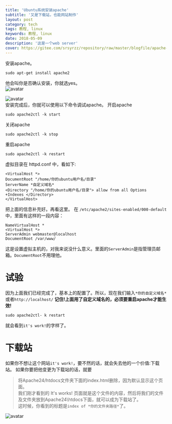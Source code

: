 ```yaml
---
title: 'Ubuntu系统安装apache'
subtitle: '又是下载站，也能网站制作'
layout: post
category: tech
tags: 教程, linux
keywords: 教程, linux
date: 2018-05-09
description: '这是一个web server'
cover: https://gitee.com/srsyrzz/repository/raw/master/blogfile/apache-ubt/cover-apacheonubt.png
---
```


安装apache。
````
sudo apt-get install apache2
````
他会叫你是否确认安装，你就选yes。  
![avatar](https://gitee.com/srsyrzz/repository/raw/master/blogfile/apache-ubt/tnmofapa.jpg)  
  
![avatar](https://gitee.com/srsyrzz/repository/raw/master/blogfile/apache-ubt/needledld.jpg)  
安装完成后，你就可以使用以下命令调试apache。
开启apache
````
sudo apache2ctl -k start
````
关闭apache
````
sudo apache2ctl -k stop
````
重启apache
````
sudo apache2ctl -k restart
````

虚拟目录在 httpd.conf 中，看如下:
````
<VirtualHost *>
DocumentRoot "/home/你的ubuntu用户名/目录"
ServerName *自定义域名*
<Directory "/home/你的ubuntu用户名/目录"> allow from all Options +Indexes </Directory>
</VirtualHost>
````
把上面的信息补充好。再看这里。
在 `/etc/apache2/sites-enabled/000-default`中，里面有这样的一段内容：
````
NameVirtualHost *
<VirtualHost *>
ServerAdmin webmaster@localhost
DocumentRoot /var/www/
````
这是设置虚拟主机的，对我来说没什么意义。里面的```ServerAdmin```是指管理员邮箱。```DocumentRoot```不用理他。

# 试验

因为上面我们已经完成了，基本上的配置了。所以，现在我们输入```*你的自定义域名*```或者```http://localhost/```
**记住!上面用了自定义域名的，必须要重启apache才能生效!**
````
sudo apache2ctl- k restart
````
就会看到```it's work!```的字样了。

# 下载站

如果你不想让这个网站```it's work!```，要不然的话，就会失去他的一个价值:下载站。
如果你要把他变更为下载站的话，就要
> 将Apache24/htdocs文件夹下面的index.html删除，因为默认显示这个页面。  
我们刚才看到的 It's works! 页面就是这个文件的内容，然后将我们的文件及文件夹放到Apache24\htdocs下面，就可以成为下载站了。  
这时候，你看到的标题是```index of *你的文件夹路径*```了。  
  
![avatar](https://gitee.com/srsyrzz/repository/raw/master/blogfile/apache-ubt/dldpageofapache.jpg)
